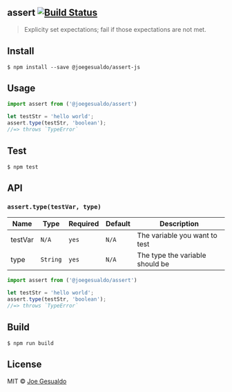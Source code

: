 ## assert [![Build Status](https://travis-ci.org/joegesualdo/assert-js.svg?branch=master)](https://travis-ci.org/joegesualdo/assert-js)
> Explicity set expectations; fail if those expectations are not met.

## Install
```
$ npm install --save @joegesualdo/assert-js
```

## Usage
```javascript
import assert from ('@joegesualdo/assert')

let testStr = 'hello world';
assert.type(testStr, 'boolean');
//=> throws `TypeError`
```

## Test
```
$ npm test
```
## API
### `assert.type(testVar, type)`

| Name      | Type     | Required | Default | Description                             |
|-----------|----------|----------|---------|---------------------------------------- |
| testVar   | `N/A`    |  `yes`   |  `N/A`  | The variable you want to test           |
| type      | `String` |  `yes`   |  `N/A`  | The type the variable should be         |

```javascript
import assert from ('@joegesualdo/assert')

let testStr = 'hello world';
assert.type(testStr, 'boolean');
//=> throws `TypeError`
```

## Build
```
$ npm run build
```

## License
MIT © [Joe Gesualdo]()
